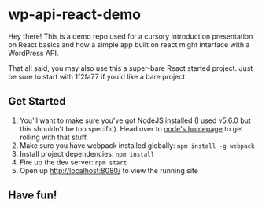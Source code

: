 # wp-api-react-demo

Hey there! This is a demo repo used for a cursory introduction presentation on React
basics and how a simple app built on react might interface with a WordPress API.

That all said, you may also use this a super-bare React started project. Just be sure
to start with 1f2fa77 if you'd like a bare project. 

## Get Started

1. You'll want to make sure you've got NodeJS installed (I used v5.6.0 but this shouldn't be too specific). Head over to [node's homepage](https://nodejs.org/en/) to get rolling with that stuff.  
2. Make sure you have webpack installed globally: `npm install -g webpack`
3. Install project dependencies: `npm install`
4. Fire up the dev server: `npm start` 
5. Open up [http://localhost:8080/](http://localhost:8080/) to view the running site

## Have fun!
